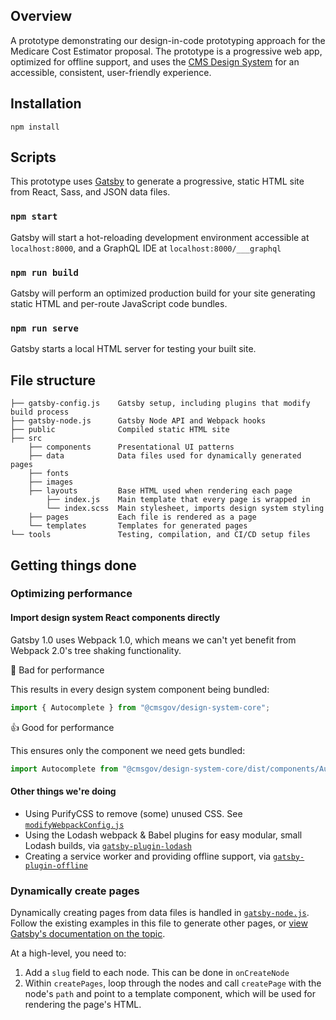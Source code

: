 ## Overview

A prototype demonstrating our design-in-code prototyping approach for the Medicare Cost Estimator proposal.  The prototype is a progressive web app, optimized for offline support, and uses the [CMS Design System](https://design.cms.gov) for an accessible, consistent, user-friendly experience.

## Installation

```
npm install
```

## Scripts

This prototype uses [Gatsby](https://www.gatsbyjs.org) to generate a progressive, static HTML site from React, Sass, and JSON data files.

### `npm start`

Gatsby will start a hot-reloading development environment accessible at `localhost:8000`, and a GraphQL IDE at `localhost:8000/___graphql`

### `npm run build`

Gatsby will perform an optimized production build for your site generating static HTML and per-route JavaScript code bundles.

### `npm run serve`

Gatsby starts a local HTML server for testing your built site.

## File structure

```
├── gatsby-config.js    Gatsby setup, including plugins that modify build process
├── gatsby-node.js      Gatsby Node API and Webpack hooks
├── public              Compiled static HTML site
├── src
    ├── components      Presentational UI patterns
    ├── data            Data files used for dynamically generated pages
    ├── fonts
    ├── images
    ├── layouts         Base HTML used when rendering each page
        ├── index.js    Main template that every page is wrapped in
        └── index.scss  Main stylesheet, imports design system styling
    ├── pages           Each file is rendered as a page
    └── templates       Templates for generated pages
└── tools               Testing, compilation, and CI/CD setup files
```

## Getting things done

### Optimizing performance

#### Import design system React components directly

Gatsby 1.0 uses Webpack 1.0, which means we can't yet benefit from Webpack 2.0's tree shaking functionality.

🛑 Bad for performance

This results in every design system component being bundled:

```js
import { Autocomplete } from "@cmsgov/design-system-core";
```

👍 Good for performance

This ensures only the component we need gets bundled:

```js
import Autocomplete from "@cmsgov/design-system-core/dist/components/Autocomplete/Autocomplete";
```

#### Other things we're doing

* Using PurifyCSS to remove (some) unused CSS. See [`modifyWebpackConfig.js`](tools/gatsby/modifyWebpackConfig.js)
* Using the Lodash webpack & Babel plugins for easy modular, small Lodash builds, via [`gatsby-plugin-lodash`](https://www.npmjs.com/package/gatsby-plugin-lodash)
* Creating a service worker and providing offline support, via [`gatsby-plugin-offline`](https://www.gatsbyjs.org/packages/gatsby-plugin-offline/)

### Dynamically create pages

Dynamically creating pages from data files is handled in [`gatsby-node.js`](gatsby-node.js). Follow the existing examples in this file to generate other pages, or [view Gatsby's documentation on the topic](https://www.gatsbyjs.org/docs/creating-and-modifying-pages/#creating-pages-in-gatsby-nodejs).

At a high-level, you need to:

1. Add a `slug` field to each node. This can be done in `onCreateNode`
2. Within `createPages`, loop through the nodes and call `createPage` with the node's `path` and point to a template component, which will be used for rendering the page's HTML.
